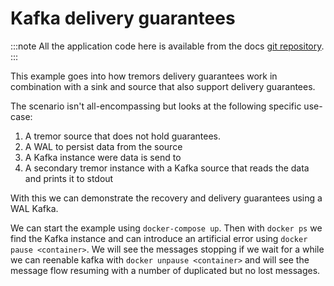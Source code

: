 # Kafka delivery guarantees

:::note
All the application code here is available from the docs [git repository](__GIT__).
:::

This example goes into how tremors delivery guarantees work in combination with a sink and source that also support delivery guarantees.

The scenario isn't all-encompassing but looks at the following specific use-case:

1. A tremor source that does not hold guarantees.
2. A WAL to persist data from the source
3. A Kafka instance were data is send to
4. A secondary tremor instance with a Kafka source that reads the data and prints it to stdout

With this we can demonstrate the recovery and delivery guarantees using a WAL Kafka.

We can start the example using `docker-compose up`. Then with `docker ps` we find the Kafka instance and can introduce an artificial error using `docker pause <container>`. We will see the messages stopping if we wait for a while we can reenable kafka with `docker unpause <container>` and will see the message flow resuming with a number of duplicated but no lost messages.

